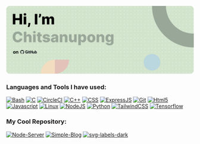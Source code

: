 ![banner](resource/banner.svg)

<h3 align="left">Languages and Tools I have used:</h3>
<p align="left">
  
[![Bash](https://svg-labels-dark.herokuapp.com/svg?text=Bash&dimtheme=true&bgcolor=000000)](https://github.com/topics/bash)
[![C](https://svg-labels-dark.herokuapp.com/svg?text=C&dimtheme=true&bgcolor=283593)](https://github.com/topics/c)
[![CircleCI](https://svg-labels-dark.herokuapp.com/svg?text=CircleCI&dimtheme=true&bgcolor=37474F)](https://circleci.com/)
[![C++](https://svg-labels-dark.herokuapp.com/svg?text=C%2B%2B&dimtheme=true&bgcolor=00549D)](https://github.com/topics/cpp)
[![CSS](https://svg-labels-dark.herokuapp.com/svg?text=CSS&dimtheme=true&bgcolor=0277BD)](https://github.com/topics/css)
[![ExpressJS](https://svg-labels-dark.herokuapp.com/svg?text=ExpressJS&dimtheme=true&bgcolor=f7df1e)](https://github.com/topics/express)
[![Git](https://svg-labels-dark.herokuapp.com/svg?text=Git&dimtheme=true&bgcolor=f1502f)](https://git-scm.com/)
[![Html5](https://svg-labels-dark.herokuapp.com/svg?text=Html5&dimtheme=true&bgcolor=e34c26)](https://github.com/topics/html5)
[![Javascript](https://svg-labels-dark.herokuapp.com/svg?text=Javascript&dimtheme=true&bgcolor=f7df1e)](https://github.com/topics/javascript)
[![Linux](https://svg-labels-dark.herokuapp.com/svg?text=Linux&dimtheme=true&bgcolor=FFC557)](https://github.com/topics/linux)
[![NodeJS](https://svg-labels-dark.herokuapp.com/svg?text=NodeJS&dimtheme=true&bgcolor=3c873a)](https://github.com/topics/nodejs)
[![Python](https://svg-labels-dark.herokuapp.com/svg?text=Python&dimtheme=true&bgcolor=4b8bbe)](https://github.com/topics/python)
[![TailwindCSS](https://svg-labels-dark.herokuapp.com/svg?text=TailwindCSS&dimtheme=true&bgcolor=3b8df8)](https://github.com/topics/tailwind)
[![Tensorflow](https://svg-labels-dark.herokuapp.com/svg?text=Tensorflow&dimtheme=true&bgcolor=FFA800)](https://github.com/topics/tensorflow)
</p>

<h3 align="left">My Cool Repository:<br></h3>

[![Node-Server](https://github-readme-stats.vercel.app/api/pin/?username=BenCinn&repo=Node-Server)](../../../Node-Server/)
[![Simple-Blog](https://github-readme-stats.vercel.app/api/pin/?username=BenCinn&repo=Simple-Blog)](../../../Simple-Blog/)
[![svg-labels-dark](https://github-readme-stats.vercel.app/api/pin/?username=BenCinn&repo=svg-labels-dark)](../../../svg-labels-dark/)
